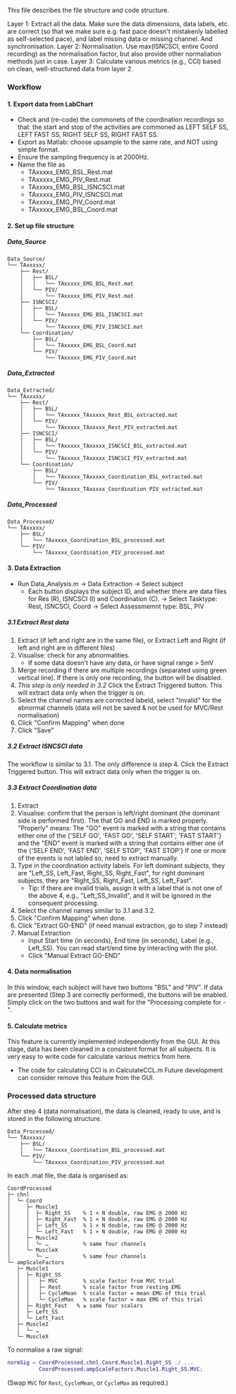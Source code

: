 This file describes the file structure and code structure.

Layer 1: Extract all the data. 
         Make sure the data dimensions, data labels, etc. are correct 
         (so that we make sure e.g. fast pace doesn't mistakenly labelled as self-selected pace), 
         and label missing data or missing channel. 
         And synchronisation.
Layer 2: Normalisation. 
         Use max(ISNCSCI, entire Coord recording) as the normalisation factor, 
         but also provide other normaliation methods just in case. 
Layer 3: Calculate various metrics (e.g., CCI)
         based on clean, well-structured data from layer 2.

### Workflow
#### 1. Export data from LabChart
- Check and (re-code) the commonets of the coordination recordings so that: the start and stop of the activities are commoned as LEFT SELF SS, LEFT FAST SS, RIGHT SELF SS, RIGHT FAST SS.
- Export as Matlab: choose upsample to the same rate, and NOT using simple format.
- Ensure the sampling frequency is at 2000Hz.
- Name the file as 
    - TAxxxxx_EMG_BSL_Rest.mat
    - TAxxxxx_EMG_PIV_Rest.mat
    - TAxxxxx_EMG_BSL_ISNCSCI.mat
    - TAxxxxx_EMG_PIV_ISNCSCI.mat
    - TAxxxxx_EMG_PIV_Coord.mat
    - TAxxxxx_EMG_BSL_Coord.mat

#### 2. Set up file structure
##### Data_Source
```text
Data_Source/
└── TAxxxxx/
    ├── Rest/
    │   ├── BSL/
    │   │   └── TAxxxxx_EMG_BSL_Rest.mat
    │   └── PIV/
    │       └── TAxxxxx_EMG_PIV_Rest.mat
    ├── ISNCSCI/
    │   ├── BSL/
    │   │   └── TAxxxxx_EMG_BSL_ISNCSCI.mat
    │   └── PIV/
    │       └── TAxxxxx_EMG_PIV_ISNCSCI.mat
    └── Coordination/
        ├── BSL/
        │   └── TAxxxxx_EMG_BSL_Coord.mat
        └── PIV/
            └── TAxxxxx_EMG_PIV_Coord.mat
```

##### Data_Extracted
```text
Data_Extracted/
└── TAxxxxx/
    ├── Rest/
    │   ├── BSL/
    │   │   └── TAxxxxx_TAxxxxx_Rest_BSL_extracted.mat
    │   └── PIV/
    │       └── TAxxxxx_TAxxxxx_Rest_PIV_extracted.mat
    ├── ISNCSCI/
    │   ├── BSL/
    │   │   └── TAxxxxx_TAxxxxx_ISNCSCI_BSL_extracted.mat
    │   └── PIV/
    │       └── TAxxxxx_TAxxxxx_ISNCSCI_PIV_extracted.mat
    └── Coordination/
        ├── BSL/
        │   └── TAxxxxx_TAxxxxx_Coordination_BSL_extracted.mat
        └── PIV/
            └── TAxxxxx_TAxxxxx_Coordination_PIV_extracted.mat
```
##### Data_Processed
```text
Data_Processed/
└── TAxxxxx/
    ├── BSL/
    │   └── TAxxxxx_Coordination_BSL_processed.mat
    └── PIV/
        └── TAxxxxx_Coordination_PIV_processed.mat
```

#### 3. Data Extraction
- Run Data_Analysis.m
-> Data Extraction
-> Select subject
    - Each button displays the subject ID, and whether there are data files for Res (R), ISNCSCI (I) and Coordination (C).
-> Select Tasktype: Rest, ISNCSCI, Coord
-> Select Assessmemnt type: BSL, PIV

##### 3.1 Extract Rest data
1. Extract (if left and right are in the same file), or Extract Left and Right (if left and right are in different files)
2. Visualise: check for any abnormalities.
    - If some data doesn't have any data, or have signal range > 5mV
3. Merge recording if there are multiple recordings (separated using green vertical line). If there is only one recording, the button will be disabled.
4. *This step is only needed in 3.2* Click the Extract Triggered button. This will extract data only when the trigger is on.
5. Select the channel names are corrected labeld, select "Invalid" for the abnormal channels (data will not be saved & not be used for MVC/Rest normalisation)
6. Click "Confirm Mapping" when done
7. Click "Save"

##### 3.2 Extract ISNCSCI data
The workflow is similar to 3.1.
The only difference is step 4. Click the Extract Triggered button. This will extract data only when the trigger is on.

##### 3.3 Extract Coordination data
1. Extract
2. Visualise: confirm that the person is left/right dominant (the dominant side is performed first). The that GO and END is marked properly.
    "Properly" means: The "GO" event is marked with a string that contains either one of the {'SELF GO', 'FAST GO', 'SELF START', 'FAST START'} and the "END" event is marked with a string that contains either one of the {'SELF END', 'FAST END', 'SELF STOP', 'FAST STOP'} If one or more of the events is not labled so, need to extract manually.
3. Type in the coordination activity labels. For left dominant subjects, they are "Left_SS, Left_Fast, Right_SS, Right_Fast", for right dominant subjects, they are "Right_SS, Right_Fast, Left_SS, Left_Fast". 
    - Tip: if there are invalid trials, assign it with a label that is not one of the above 4, e.g., "Left_SS_Invalid", and it will be ignored in the consequent processing.
4. Select the channel names similar to 3.1 and 3.2. 
5. Click "Confirm Mapping" when done.
6. Click "Extract GO-END" (if need manual extraction, go to step 7 instead)
7. Manual Extraction
    - Input Start time (in seconds), End time (in seconds), Label (e.g., Left_SS). You can read start/end time by interacting with the plot.
    - Click "Manual Extract GO-END" 

#### 4. Data normalisation
In this window, each subject will have two buttons "BSL" and "PIV". If data are presented (Step 3 are correctly performed), the buttons will be enabled. Simply click on the two buttons and wait for the "Processing complete for <subject ID> - <Assessment type>". 

#### 5. Calculate metrics
This feature is currently implemented independently from the GUI. 
At this stage, data has been cleaned in a consistent format for all subjects. It is very easy to write code for calculate various metrics from here.
- The code for calculating CCI is in CalculateCCL.m
Future development can consider remove this feature from the GUI.

### Processed data structure
After step 4 (data normalisation), the data is cleaned, ready to use, and is stored in the following structure.
```text
Data_Processed/
└── TAxxxxx/
    ├── BSL/
    │   └── TAxxxxx_Coordination_BSL_processed.mat
    └── PIV/
        └── TAxxxxx_Coordination_PIV_processed.mat
```

In each .mat file, the data is organised as:
```text
CoordProcessed
├─ chnl
│  └─ Coord
│     ├─ Muscle1
│     │  ├─ Right_SS    % 1 × N double, raw EMG @ 2000 Hz
│     │  ├─ Right_Fast  % 1 × N double, raw EMG @ 2000 Hz
│     │  ├─ Left_SS     % 1 × N double, raw EMG @ 2000 Hz
│     │  └─ Left_Fast   % 1 × N double, raw EMG @ 2000 Hz
│     ├─ Muscle2
│     │  └─ …           % same four channels
│     └─ MuscleX
│        └─ …           % same four channels
└─ ampScaleFactors
   ├─ Muscle1
   │  ├─ Right_SS
   │  │   ├─ MVC        % scale factor from MVC trial
   │  │   ├─ Rest       % scale factor from resting EMG
   │  │   ├─ CycleMean  % scale factor = mean EMG of this trial
   │  │   └─ CycleMax   % scale factor = max EMG of this trial
   │  ├─ Right_Fast   % ≥ same four scalars
   │  ├─ Left_SS
   │  └─ Left_Fast
   ├─ Muscle2
   │  └─ …
   └─ MuscleX
```

To normalise a raw signal:
```matlab
normSig = CoordProcessed.chnl.Coord.Muscle1.Right_SS ./ ...
          CoordProcessed.ampScaleFactors.Muscle1.Right_SS.MVC;
```
(Swap `MVC` for `Rest`, `CycleMean`, or `CycleMax` as required.)
